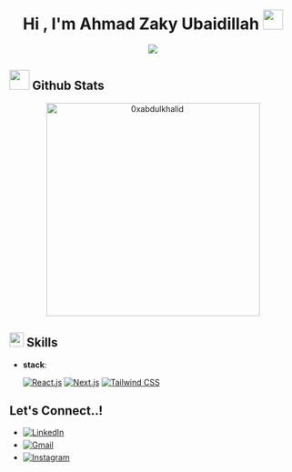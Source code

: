 <h1 align="center"><b>Hi , I'm Ahmad Zaky Ubaidillah </b><img src="https://media.giphy.com/media/hvRJCLFzcasrR4ia7z/giphy.gif" width="35"></h1>
<p align="center">
  <a href="https://github.com/DenverCoder1/readme-typing-svg"><img src="https://readme-typing-svg.herokuapp.com?font=Time+New+Roman&color=cyan&size=25&center=true&vCenter=true&width=800&height=50&lines=Front-End+Developer,;Active+Learner/Researcher,;likes+to+explore+new+things..."></a>
</p>

## <img src="https://media.giphy.com/media/iY8CRBdQXODJSCERIr/giphy.gif" width="35"><b> Github Stats </b>
<div align="center">
<a href="https://github.com/zakyscripters/">
<!--   <img src="https://github-readme-stats.vercel.app/api?username=zakyscripters&include_all_commits=true&count_private=true&show_icons=true&line_height=20&title_color=7A7ADB&icon_color=2234AE&text_color=D3D3D3&bg_color=0,000000,130F40" width="450"/> -->
  <img src="https://github-readme-stats.vercel.app/api/top-langs?username=zakyscripters&show_icons=true&locale=en&layout=compact&line_height=20&title_color=7A7ADB&icon_color=2234AE&text_color=D3D3D3&bg_color=0,000000,130F40" width="375"  alt="0xabdulkhalid"/>
</a>
</div>

## <img src="https://media2.giphy.com/media/QssGEmpkyEOhBCb7e1/giphy.gif?cid=ecf05e47a0n3gi1bfqntqmob8g9aid1oyj2wr3ds3mg700bl&rid=giphy.gif" width ="25"><b> Skills</b>
<p align="center">

- **stack**:

    [![React.js](https://img.shields.io/badge/React.js%20-%2320232a.svg?style=for-the-badge&logo=react&logoColor=61DAFB)](https://reactjs.org/)
    [![Next.js](https://img.shields.io/badge/Next.js%20-%2314354C.svg?style=for-the-badge&logo=next.js&logoColor=white)](https://nextjs.org/)
    [![Tailwind CSS](https://img.shields.io/badge/Tailwind%20CSS%20-%2338B2AC.svg?style=for-the-badge&logo=tailwind-css&logoColor=white)](https://tailwindcss.com/)

## <b> Let's Connect..!</b>
<div align='left'>
<ul>
<li>
  <a href="https://www.linkedin.com/in/ahmad-zaky-ubaidillah-1b2721276/" target="_blank">
    <img src="https://img.shields.io/badge/LinkedIn-%230077B5.svg?style=for-the-badge&logo=linkedin&logoColor=white" alt="LinkedIn" style="margin-bottom: 5px;" />
  </a>
</li>
<li>
  <a href="mailto:ahmadzakyubaidillah@gmail.com" target="_blank">
    <img src="https://img.shields.io/badge/Gmail-%23EA4335.svg?style=for-the-badge&logo=gmail&logoColor=white" alt="Gmail" style="margin-bottom: 5px;" />
  </a>
</li>
 <li>
  <a href="https://www.instagram.com/superrrrrrrzzzzzzz/" target="_blank">
    <img src="https://img.shields.io/badge/Instagram-%23E4405F.svg?style=for-the-badge&logo=instagram&logoColor=white" alt="Instagram" style="margin-bottom: 5px;" />
  </a>
</li>
</ul>
</div>
